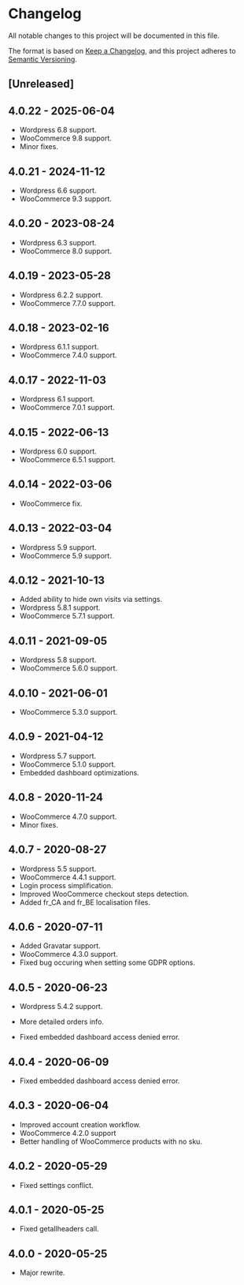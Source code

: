 # Changelog

All notable changes to this project will be documented in this file.

The format is based on [Keep a Changelog](https://keepachangelog.com/en/1.0.0/),
and this project adheres to [Semantic Versioning](https://semver.org/spec/v2.0.0.html).

## [Unreleased]


## 4.0.22 - 2025-06-04

- Wordpress 6.8 support.
- WooCommerce 9.8 support.
- Minor fixes.

## 4.0.21 - 2024-11-12

- Wordpress 6.6 support.
- WooCommerce 9.3 support.


## 4.0.20 - 2023-08-24

- Wordpress 6.3 support.
- WooCommerce 8.0 support.

## 4.0.19 - 2023-05-28

- Wordpress 6.2.2 support.
- WooCommerce 7.7.0 support.

## 4.0.18 - 2023-02-16

- Wordpress 6.1.1 support.
- WooCommerce 7.4.0 support.


## 4.0.17 - 2022-11-03

- Wordpress 6.1 support.
- WooCommerce 7.0.1 support.


## 4.0.15 - 2022-06-13

- Wordpress 6.0 support.
- WooCommerce 6.5.1 support.


## 4.0.14 - 2022-03-06

- WooCommerce fix.


## 4.0.13 - 2022-03-04

- Wordpress 5.9 support.
- WooCommerce 5.9 support.


## 4.0.12 - 2021-10-13

- Added ability to hide own visits via settings.
- Wordpress 5.8.1 support.
- WooCommerce 5.7.1 support.

## 4.0.11 - 2021-09-05

- Wordpress 5.8 support.
- WooCommerce 5.6.0 support.

## 4.0.10 - 2021-06-01

- WooCommerce 5.3.0 support.

## 4.0.9 - 2021-04-12

- Wordpress 5.7 support.
- WooCommerce 5.1.0 support.
- Embedded dashboard optimizations.

## 4.0.8 - 2020-11-24

- WooCommerce 4.7.0 support.
- Minor fixes.

## 4.0.7 - 2020-08-27

- Wordpress 5.5 support.
- WooCommerce 4.4.1 support.
- Login process simplification. 
- Improved WooCommerce checkout steps detection. 
- Added fr_CA and fr_BE localisation files.

## 4.0.6 - 2020-07-11

- Added Gravatar support.
- WooCommerce 4.3.0 support.
- Fixed bug occuring when setting some GDPR options.

## 4.0.5 - 2020-06-23

- Wordpress 5.4.2 support.
- More detailed orders info.

- Fixed embedded dashboard access denied error.

## 4.0.4 - 2020-06-09

- Fixed embedded dashboard access denied error.

## 4.0.3 - 2020-06-04

- Improved account creation workflow.
- WooCommerce 4.2.0 support
- Better handling of WooCommerce products with no sku.

## 4.0.2 - 2020-05-29
- Fixed settings conflict.

## 4.0.1 - 2020-05-25
- Fixed getallheaders call.

## 4.0.0 - 2020-05-25

- Major rewrite.